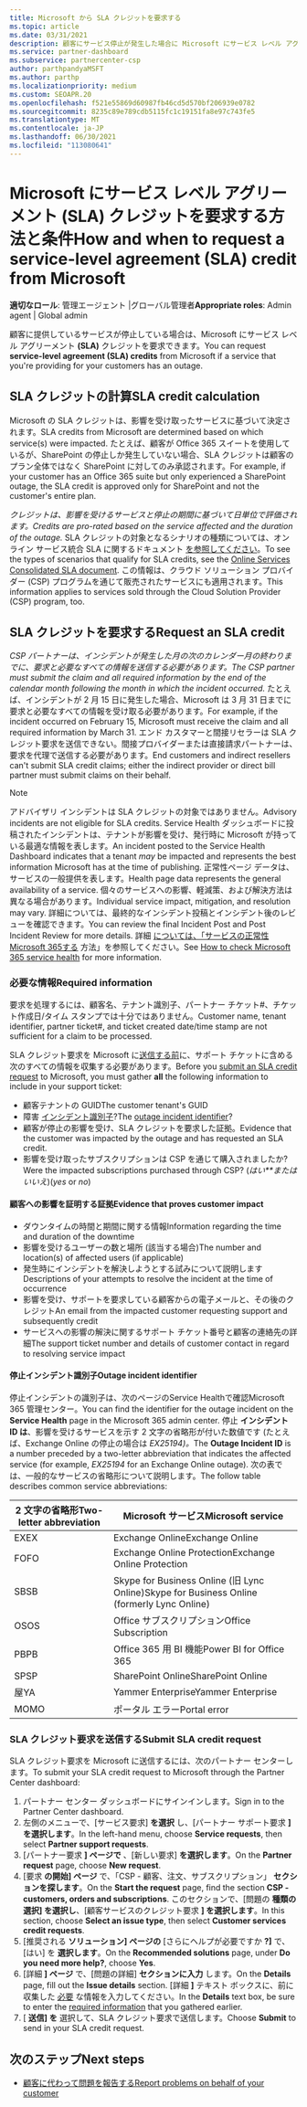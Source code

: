 ```yaml
---
title: Microsoft から SLA クレジットを要求する
ms.topic: article
ms.date: 03/31/2021
description: 顧客にサービス停止が発生した場合に Microsoft にサービス レベル アグリーメント (SLA) クレジットを要求する利点、制限、および手順について説明します。
ms.service: partner-dashboard
ms.subservice: partnercenter-csp
author: parthpandyaMSFT
ms.author: parthp
ms.localizationpriority: medium
ms.custom: SEOAPR.20
ms.openlocfilehash: f521e55869d60987fb46cd5d570bf206939e0782
ms.sourcegitcommit: 8235c89e789cdb5115fc1c19151fa8e97c743fe5
ms.translationtype: MT
ms.contentlocale: ja-JP
ms.lasthandoff: 06/30/2021
ms.locfileid: "113080641"
---
```

# <a name="how-and-when-to-request-a-service-level-agreement-sla-credit-from-microsoft"></a><span data-ttu-id="f657f-103">Microsoft にサービス レベル アグリーメント (SLA) クレジットを要求する方法と条件</span><span class="sxs-lookup"><span data-stu-id="f657f-103">How and when to request a service-level agreement (SLA) credit from Microsoft</span></span>

<span data-ttu-id="f657f-104">**適切なロール**: 管理エージェント |グローバル管理者</span><span class="sxs-lookup"><span data-stu-id="f657f-104">**Appropriate roles**: Admin agent | Global admin</span></span>

<span data-ttu-id="f657f-105">顧客に提供しているサービスが停止している場合は、Microsoft にサービス レベル アグリーメント **(SLA)** クレジットを要求できます。</span><span class="sxs-lookup"><span data-stu-id="f657f-105">You can request **service-level agreement (SLA) credits** from Microsoft if a service that you're providing for your customers has an outage.</span></span>

## <a name="sla-credit-calculation"></a><span data-ttu-id="f657f-106">SLA クレジットの計算</span><span class="sxs-lookup"><span data-stu-id="f657f-106">SLA credit calculation</span></span>

<span data-ttu-id="f657f-107">Microsoft の SLA クレジットは、影響を受け取ったサービスに基づいて決定されます。</span><span class="sxs-lookup"><span data-stu-id="f657f-107">SLA credits from Microsoft are determined based on which service(s) were impacted.</span></span> <span data-ttu-id="f657f-108">たとえば、顧客が Office 365 スイートを使用しているが、SharePoint の停止しか発生していない場合、SLA クレジットは顧客のプラン全体ではなく SharePoint に対してのみ承認されます。</span><span class="sxs-lookup"><span data-stu-id="f657f-108">For example, if your customer has an Office 365 suite but only experienced a SharePoint outage, the SLA credit is approved only for SharePoint and not the customer's entire plan.</span></span>

<span data-ttu-id="f657f-109">*クレジットは、影響を受けるサービスと停止の期間に基づいて日単位で評価されます。*</span><span class="sxs-lookup"><span data-stu-id="f657f-109">*Credits are pro-rated based on the service affected and the duration of the outage.*</span></span> <span data-ttu-id="f657f-110">SLA クレジットの対象となるシナリオの種類については、オンライン サービス統合 SLA に関するドキュメント [を参照してください](http://www.microsoftvolumelicensing.com/DocumentSearch.aspx?Mode=3&DocumentTypeId=37)。</span><span class="sxs-lookup"><span data-stu-id="f657f-110">To see the types of scenarios that qualify for SLA credits, see the [Online Services Consolidated SLA document](http://www.microsoftvolumelicensing.com/DocumentSearch.aspx?Mode=3&DocumentTypeId=37).</span></span> <span data-ttu-id="f657f-111">この情報は、クラウド ソリューション プロバイダー (CSP) プログラムを通じて販売されたサービスにも適用されます。</span><span class="sxs-lookup"><span data-stu-id="f657f-111">This information applies to services sold through the Cloud Solution Provider (CSP) program, too.</span></span>


## <a name="request-an-sla-credit"></a><span data-ttu-id="f657f-112">SLA クレジットを要求する</span><span class="sxs-lookup"><span data-stu-id="f657f-112">Request an SLA credit</span></span>

<span data-ttu-id="f657f-113">*CSP パートナーは、インシデントが発生した月の次のカレンダー月の終わりまでに、要求と必要なすべての情報を送信する必要があります。*</span><span class="sxs-lookup"><span data-stu-id="f657f-113">*The CSP partner must submit the claim and all required information by the end of the calendar month following the month in which the incident occurred.*</span></span> <span data-ttu-id="f657f-114">たとえば、インシデントが 2 月 15 日に発生した場合、Microsoft は 3 月 31 日までに要求と必要なすべての情報を受け取る必要があります。</span><span class="sxs-lookup"><span data-stu-id="f657f-114">For example, if the incident occurred on February 15, Microsoft must receive the claim and all required information by March 31.</span></span> <span data-ttu-id="f657f-115">エンド カスタマーと間接リセラーは SLA クレジット要求を送信できない。間接プロバイダーまたは直接請求パートナーは、要求を代理で送信する必要があります。</span><span class="sxs-lookup"><span data-stu-id="f657f-115">End customers and indirect resellers can't submit SLA credit claims; either the indirect provider or direct bill partner must submit claims on their behalf.</span></span>

> [!NOTE]
> <span data-ttu-id="f657f-116">アドバイザリ インシデントは SLA クレジットの対象ではありません。</span><span class="sxs-lookup"><span data-stu-id="f657f-116">Advisory incidents are not eligible for SLA credits.</span></span> <span data-ttu-id="f657f-117">Service Health ダッシュボードに投稿されたインシデントは、テナントが影響を受け、発行時に Microsoft が持っている最適な情報を表します。</span><span class="sxs-lookup"><span data-stu-id="f657f-117">An incident posted to the Service Health Dashboard indicates that a tenant *may* be impacted and represents the best information Microsoft has at the time of publishing.</span></span> <span data-ttu-id="f657f-118">正常性ページ データは、サービスの一般提供を表します。</span><span class="sxs-lookup"><span data-stu-id="f657f-118">Health page data represents the general availability of a service.</span></span> <span data-ttu-id="f657f-119">個々のサービスへの影響、軽減策、および解決方法は異なる場合があります。</span><span class="sxs-lookup"><span data-stu-id="f657f-119">Individual service impact, mitigation, and resolution may vary.</span></span> <span data-ttu-id="f657f-120">詳細については、最終的なインシデント投稿とインシデント後のレビューを確認できます。</span><span class="sxs-lookup"><span data-stu-id="f657f-120">You can review the final Incident Post and Post Incident Review for more details.</span></span> <span data-ttu-id="f657f-121">詳細 [については、「サービスの正常性Microsoft 365する](/microsoft-365/enterprise/view-service-health#incidents-and-advisories) 方法」を参照してください。</span><span class="sxs-lookup"><span data-stu-id="f657f-121">See [How to check Microsoft 365 service health](/microsoft-365/enterprise/view-service-health#incidents-and-advisories) for more information.</span></span>

### <a name="required-information"></a><span data-ttu-id="f657f-122">必要な情報</span><span class="sxs-lookup"><span data-stu-id="f657f-122">Required information</span></span>

<span data-ttu-id="f657f-123">要求を処理するには、顧客名、テナント識別子、パートナー チケット#、チケット作成日/タイム スタンプでは十分ではありません。</span><span class="sxs-lookup"><span data-stu-id="f657f-123">Customer name, tenant identifier, partner ticket#, and ticket created date/time stamp are not sufficient for a claim to be processed.</span></span>

<span data-ttu-id="f657f-124">SLA クレジット要求を Microsoft に[送信する前](#submit-sla-credit-request)に、サポート チケットに含める次のすべての情報を収集する必要があります。</span><span class="sxs-lookup"><span data-stu-id="f657f-124">Before you [submit an SLA credit request](#submit-sla-credit-request) to Microsoft, you must gather **all** the following information to include in your support ticket:</span></span>

- <span data-ttu-id="f657f-125">顧客テナントの GUID</span><span class="sxs-lookup"><span data-stu-id="f657f-125">The customer tenant's GUID</span></span>
- <span data-ttu-id="f657f-126">障害 [インシデント識別子](#outage-incident-identifier)?</span><span class="sxs-lookup"><span data-stu-id="f657f-126">The [outage incident identifier](#outage-incident-identifier)?</span></span>
- <span data-ttu-id="f657f-127">顧客が停止の影響を受け、SLA クレジットを要求した証拠。</span><span class="sxs-lookup"><span data-stu-id="f657f-127">Evidence that the customer was impacted by the outage and has requested an SLA credit.</span></span>
- <span data-ttu-id="f657f-128">影響を受け取ったサブスクリプションは CSP を通じて購入されましたか?</span><span class="sxs-lookup"><span data-stu-id="f657f-128">Were the impacted subscriptions purchased through CSP?</span></span> <span data-ttu-id="f657f-129">(*はい\*\*またはいいえ*)</span><span class="sxs-lookup"><span data-stu-id="f657f-129">(*yes* or *no*)</span></span>

#### <a name="evidence-that-proves-customer-impact"></a><span data-ttu-id="f657f-130">顧客への影響を証明する証拠</span><span class="sxs-lookup"><span data-stu-id="f657f-130">Evidence that proves customer impact</span></span>

- <span data-ttu-id="f657f-131">ダウンタイムの時間と期間に関する情報</span><span class="sxs-lookup"><span data-stu-id="f657f-131">Information regarding the time and duration of the downtime</span></span>
- <span data-ttu-id="f657f-132">影響を受けるユーザーの数と場所 (該当する場合)</span><span class="sxs-lookup"><span data-stu-id="f657f-132">The number and location(s) of affected users (if applicable)</span></span>
- <span data-ttu-id="f657f-133">発生時にインシデントを解決しようとする試みについて説明します</span><span class="sxs-lookup"><span data-stu-id="f657f-133">Descriptions of your attempts to resolve the incident at the time of occurrence</span></span>
- <span data-ttu-id="f657f-134">影響を受け、サポートを要求している顧客からの電子メールと、その後のクレジット</span><span class="sxs-lookup"><span data-stu-id="f657f-134">An email from the impacted customer requesting support and subsequently credit</span></span>
- <span data-ttu-id="f657f-135">サービスへの影響の解決に関するサポート チケット番号と顧客の連絡先の詳細</span><span class="sxs-lookup"><span data-stu-id="f657f-135">The support ticket number and details of customer contact in regard to resolving service impact</span></span>


#### <a name="outage-incident-identifier"></a><span data-ttu-id="f657f-136">停止インシデント識別子</span><span class="sxs-lookup"><span data-stu-id="f657f-136">Outage incident identifier</span></span>

<span data-ttu-id="f657f-137">停止インシデントの識別子は、次のページのService Healthで確認Microsoft 365 管理センター。</span><span class="sxs-lookup"><span data-stu-id="f657f-137">You can find the identifier for the outage incident on the **Service Health** page in the Microsoft 365 admin center.</span></span> <span data-ttu-id="f657f-138">停止 **インシデント ID は**、影響を受けるサービスを示す 2 文字の省略形が付いた数値です (たとえば、Exchange Online の停止の場合は *EX25194)。*</span><span class="sxs-lookup"><span data-stu-id="f657f-138">The **Outage Incident ID** is a number preceded by a two-letter abbreviation that indicates the affected service (for example, *EX25194* for an Exchange Online outage).</span></span> <span data-ttu-id="f657f-139">次の表では、一般的なサービスの省略形について説明します。</span><span class="sxs-lookup"><span data-stu-id="f657f-139">The follow table describes common service abbreviations:</span></span>

| <span data-ttu-id="f657f-140">2 文字の省略形</span><span class="sxs-lookup"><span data-stu-id="f657f-140">Two-letter abbreviation</span></span> | <span data-ttu-id="f657f-141">Microsoft サービス</span><span class="sxs-lookup"><span data-stu-id="f657f-141">Microsoft service</span></span> |
| ----------------------- | ----------------- |
| <span data-ttu-id="f657f-142">EX</span><span class="sxs-lookup"><span data-stu-id="f657f-142">EX</span></span> | <span data-ttu-id="f657f-143">Exchange Online</span><span class="sxs-lookup"><span data-stu-id="f657f-143">Exchange Online</span></span> |
| <span data-ttu-id="f657f-144">FO</span><span class="sxs-lookup"><span data-stu-id="f657f-144">FO</span></span> | <span data-ttu-id="f657f-145">Exchange Online Protection</span><span class="sxs-lookup"><span data-stu-id="f657f-145">Exchange Online Protection</span></span> |
| <span data-ttu-id="f657f-146">SB</span><span class="sxs-lookup"><span data-stu-id="f657f-146">SB</span></span> | <span data-ttu-id="f657f-147">Skype for Business Online (旧 Lync Online)</span><span class="sxs-lookup"><span data-stu-id="f657f-147">Skype for Business Online (formerly Lync Online)</span></span> |
| <span data-ttu-id="f657f-148">OS</span><span class="sxs-lookup"><span data-stu-id="f657f-148">OS</span></span> | <span data-ttu-id="f657f-149">Office サブスクリプション</span><span class="sxs-lookup"><span data-stu-id="f657f-149">Office Subscription</span></span> |
| <span data-ttu-id="f657f-150"> PB</span><span class="sxs-lookup"><span data-stu-id="f657f-150">PB</span></span> | <span data-ttu-id="f657f-151">Office 365 用 BI 機能</span><span class="sxs-lookup"><span data-stu-id="f657f-151">Power BI for Office 365</span></span> |
| <span data-ttu-id="f657f-152">SP</span><span class="sxs-lookup"><span data-stu-id="f657f-152">SP</span></span> | <span data-ttu-id="f657f-153">SharePoint Online</span><span class="sxs-lookup"><span data-stu-id="f657f-153">SharePoint Online</span></span> |
| <span data-ttu-id="f657f-154">屋</span><span class="sxs-lookup"><span data-stu-id="f657f-154">YA</span></span> | <span data-ttu-id="f657f-155">Yammer Enterprise</span><span class="sxs-lookup"><span data-stu-id="f657f-155">Yammer Enterprise</span></span> |
| <span data-ttu-id="f657f-156">MO</span><span class="sxs-lookup"><span data-stu-id="f657f-156">MO</span></span> | <span data-ttu-id="f657f-157">ポータル エラー</span><span class="sxs-lookup"><span data-stu-id="f657f-157">Portal error</span></span> |

### <a name="submit-sla-credit-request"></a><span data-ttu-id="f657f-158">SLA クレジット要求を送信する</span><span class="sxs-lookup"><span data-stu-id="f657f-158">Submit SLA credit request</span></span>

<span data-ttu-id="f657f-159">SLA クレジット要求を Microsoft に送信するには、次のパートナー センターします。</span><span class="sxs-lookup"><span data-stu-id="f657f-159">To submit your SLA credit request to Microsoft through the Partner Center dashboard:</span></span>

1. <span data-ttu-id="f657f-160">パートナー センター ダッシュボードにサインインします。</span><span class="sxs-lookup"><span data-stu-id="f657f-160">Sign in to the Partner Center dashboard.</span></span>
2. <span data-ttu-id="f657f-161">左側のメニューで、[サービス要求] **を選択** し、[パートナー サポート要求 **] を選択します**。</span><span class="sxs-lookup"><span data-stu-id="f657f-161">In the left-hand menu, choose **Service requests**, then select **Partner support requests**.</span></span>
3. <span data-ttu-id="f657f-162">[パートナー要求 **] ページで** 、[新しい要求] **を選択します**。</span><span class="sxs-lookup"><span data-stu-id="f657f-162">On the **Partner request** page, choose **New request**.</span></span>
4. <span data-ttu-id="f657f-163">[要求 **の開始] ページ** で、「CSP - 顧客、注文、サブスクリプション」 **セクションを探します**。</span><span class="sxs-lookup"><span data-stu-id="f657f-163">On the **Start the request** page, find the section **CSP - customers, orders and subscriptions**.</span></span> <span data-ttu-id="f657f-164">このセクションで、[問題の **種類の選択] を選択し**、[顧客サービスのクレジット要求 **] を選択します**。</span><span class="sxs-lookup"><span data-stu-id="f657f-164">In this section, choose **Select an issue type**, then select **Customer services credit requests**.</span></span>
5. <span data-ttu-id="f657f-165">[推奨される **ソリューション] ページの** [さらにヘルプが必要ですか **?]** で、[はい] を **選択します**。</span><span class="sxs-lookup"><span data-stu-id="f657f-165">On the **Recommended solutions** page, under **Do you need more help?**, choose **Yes**.</span></span>
6. <span data-ttu-id="f657f-166">[詳細 **] ページ** で、[問題の詳細] **セクションに入力** します。</span><span class="sxs-lookup"><span data-stu-id="f657f-166">On the **Details** page, fill out the **Issue details** section.</span></span> <span data-ttu-id="f657f-167">[詳細 **]** テキスト ボックスに、前に収集した [必要](#required-information) な情報を入力してください。</span><span class="sxs-lookup"><span data-stu-id="f657f-167">In the **Details** text box, be sure to enter the [required information](#required-information) that you gathered earlier.</span></span>
7. <span data-ttu-id="f657f-168">[ **送信] を** 選択して、SLA クレジット要求で送信します。</span><span class="sxs-lookup"><span data-stu-id="f657f-168">Choose **Submit** to send in your SLA credit request.</span></span>

## <a name="next-steps"></a><span data-ttu-id="f657f-169">次のステップ</span><span class="sxs-lookup"><span data-stu-id="f657f-169">Next steps</span></span>

- [<span data-ttu-id="f657f-170">顧客に代わって問題を報告する</span><span class="sxs-lookup"><span data-stu-id="f657f-170">Report problems on behalf of your customer</span></span>](report-problems-on-behalf-of-a-customer.md)

